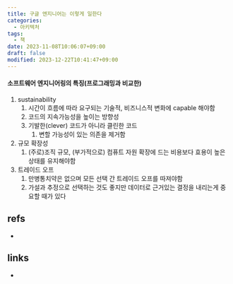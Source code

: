 ```yaml
---
title: 구글 엔지니어는 이렇게 일한다
categories:
  - 아키텍처
tags:
  - 책
date: 2023-11-08T10:06:07+09:00
draft: false
modified: 2023-12-22T10:41:47+09:00
---
```

#### 소프트웨어 엔지니어링의 특징(프로그래밍과 비교한)
1. sustainability
	1. 시간이 흐름에 따라 요구되는 기술적, 비즈니스적 변화에 capable 해야함
	2. 코드의 지속가능성을 높이는 방향성
	3. 기발한(clever) 코드가 아니라 클린한 코드
		1. 변할 가능성이 있는 의존을 제거함
2. 규모 확장성
	1. (주로)조직 규모, (부가적으로) 컴퓨트 자원 확장에 드는 비용보다 효용이 높은 상태를 유지해야함
3. 트레이드 오프
	1. 만병통치약은 없으며 모든 선택 간 트레이드 오프를 따져야함
	2. 가설과 추정으로 선택하는 것도 좋지만 데이터로 근거있는 결정을 내리는게 중요할 때가 있다


## refs
- 


## links
- 
